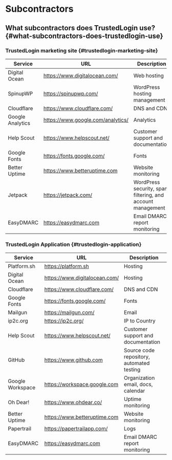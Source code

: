 # Subcontractors

## What subcontractors does TrustedLogin use? {#what-subcontractors-does-trustedlogin-use}

### TrustedLogin marketing site {#trustedlogin-marketing-site}

| Service           | URL                               | Description                                                |
|-------------------|-----------------------------------|------------------------------------------------------------|
| Digital Ocean     | https://www.digitalocean.com/     | Web hosting                                                |
| SpinupWP          | https://spinupwp.com/             | WordPress hosting management                               |
| Cloudflare        | https://www.cloudflare.com/       | DNS and CDN                                                |
| Google Analytics  | https://www.google.com/analytics/ | Analytics                                                  |
| Help Scout        | https://www.helpscout.net/        | Customer support and documentation                         |
| Google Fonts      | https://fonts.google.com/         | Fonts                                                      |
| Better Uptime     | https://www.betteruptime.com      | Website monitoring                                         |
| Jetpack           | https://jetpack.com/              | WordPress security, spam filtering, and account management |
| EasyDMARC         | https://easydmarc.com             | Email DMARC report monitoring                              |

### TrustedLogin Application {#trustedlogin-application}

| Service            | URL                            | Description                               |
|--------------------|--------------------------------|-------------------------------------------|
| Platform.sh        | https://platform.sh            | Hosting                                   |
| Digital Ocean      | https://www.digitalocean.com/  | Hosting                                   |
| Cloudflare         | https://www.cloudflare.com/    | DNS and CDN                               |
| Google Fonts       | https://fonts.google.com/      | Fonts                                     |
| Mailgun            | https://mailgun.com/           | Email                                     |
| ip2c.org           | https://ip2c.org/              | IP to Country                             |
| Help Scout         | https://www.helpscout.net/     | Customer support and documentation        |
| GitHub             | https://www.github.com         | Source code repository, automated testing |
| Google Workspace   | https://workspace.google.com   | Organization email, docs, calendar        |
| Oh Dear!           | https://www.ohdear.co/         | Uptime monitoring                         |
| Better Uptime      | https://www.betteruptime.com   | Website monitoring                        |
| Papertrail         | https://papertrailapp.com/     | Logs                                      |
| EasyDMARC          | https://easydmarc.com          | Email DMARC report monitoring             |